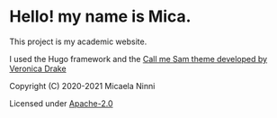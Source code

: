 # Hello! my name is Mica.

This project is my academic website. 

I used the Hugo framework and the [Call me Sam theme developed by Veronica Drake](https://victoria.dev/hugo-theme-sam/)

Copyright (C) 2020-2021 Micaela Ninni

Licensed under [Apache-2.0](https://github.com/victoriadrake/hugo-theme-sam/blob/master/LICENSE)
